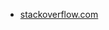 * [stackoverflow.com](https://stackoverflow.com/questions/67678750/change-background-color-of-google-doc-with-google-apps-script)
